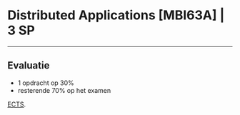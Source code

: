 # Distributed Applications [MBI63A] | 3 SP
---


## Evaluatie

- 1 opdracht op 30%
- resterende 70% op het examen

[ECTS](https://onderwijsaanbod.leuven.ucll.be/2022/syllabi/n/MBI63AN.htm#activetab=doelstellingen_idm10195360).